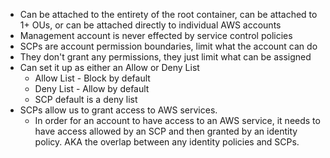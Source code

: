 - Can be attached to the entirety of the root container, can be attached to 1+ OUs, or can be attached directly to individual AWS accounts
- Management account is never effected by service control policies
- SCPs are account permission boundaries, limit what the account can do
- They don't grant any permissions, they just limit what can be assigned 
- Can set it up as either an Allow or Deny List
	- Allow List - Block by default
	- Deny List - Allow by default
	-  SCP default is a deny list
- SCPs allow us to grant access to AWS services. 
	- In order for an account to have access to an AWS service, it needs to have access allowed by an SCP and then granted by an identity policy. AKA the overlap between any identity policies and SCPs.